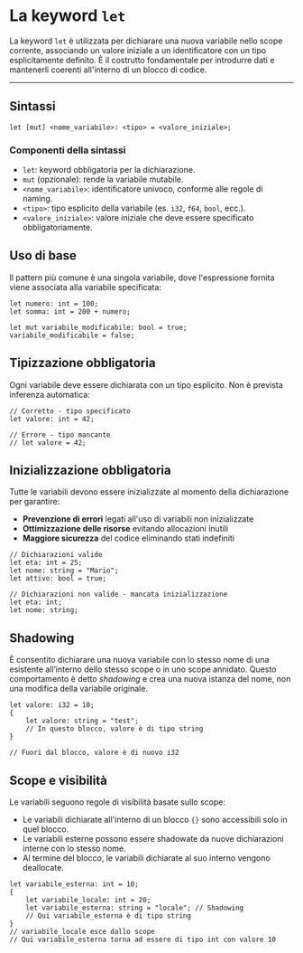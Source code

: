 # La keyword `let`
La keyword `let` è utilizzata per dichiarare una nuova variabile nello scope corrente, associando un valore iniziale a un identificatore con un tipo esplicitamente definito. È il costrutto fondamentale per introdurre dati e mantenerli coerenti all'interno di un blocco di codice.

---

## Sintassi
```
let [mut] <nome_variabile>: <tipo> = <valore_iniziale>;
```

### Componenti della sintassi
- `let`: keyword obbligatoria per la dichiarazione.
- `mut` (opzionale): rende la variabile mutabile.
- `<nome_variabile>`: identificatore univoco, conforme alle regole di naming.
- `<tipo>`: tipo esplicito della variabile (es. `i32`, `f64`, `bool`, ecc.).
- `<valore_iniziale>`: valore iniziale che deve essere specificato obbligatoriamente.

## Uso di base
Il pattern più comune è una singola variabile, dove l'espressione fornita viene associata alla variabile specificata:
```plaintext
let numero: int = 100;
let somma: int = 200 + numero;

let mut variabile_modificabile: bool = true;
variabile_modificabile = false;
```

## Tipizzazione obbligatoria
Ogni variabile deve essere dichiarata con un tipo esplicito. Non è prevista inferenza automatica:
```plaintext
// Corretto - tipo specificato
let valore: int = 42;

// Errore - tipo mancante
// let valore = 42;
```

## Inizializzazione obbligatoria
Tutte le variabili devono essere inizializzate al momento della dichiarazione per garantire:
- **Prevenzione di errori** legati all'uso di variabili non inizializzate
- **Ottimizzazione delle risorse** evitando allocazioni inutili
- **Maggiore sicurezza** del codice eliminando stati indefiniti
```plaintext
// Dichiarazioni valide
let eta: int = 25;
let nome: string = "Mario";
let attivo: bool = true;

// Dichiarazioni non valide - mancata inizializzazione
let eta: int;
let nome: string;
```

## Shadowing
È consentito dichiarare una nuova variabile con lo stesso nome di una esistente all’interno dello stesso scope o in uno scope annidato. Questo comportamento è detto *shadowing* e crea una nuova istanza del nome, non una modifica della variabile originale.
```plaintext
let valore: i32 = 10;
{
    let valore: string = "test";
    // In questo blocco, valore è di tipo string
}

// Fuori dal blocco, valore è di nuovo i32
```

## Scope e visibilità
Le variabili seguono regole di visibilità basate sullo scope:

- Le variabili dichiarate all'interno di un blocco `{}` sono accessibili solo in quel blocco.
- Le variabili esterne possono essere shadowate da nuove dichiarazioni interne con lo stesso nome.
- Al termine del blocco, le variabili dichiarate al suo interno vengono deallocate.
```plaintext
let variabile_esterna: int = 10;
{
    let variabile_locale: int = 20;
    let variabile_esterna: string = "locale"; // Shadowing
    // Qui variabile_esterna è di tipo string
} 
// variabile_locale esce dallo scope
// Qui variabile_esterna torna ad essere di tipo int con valore 10
```